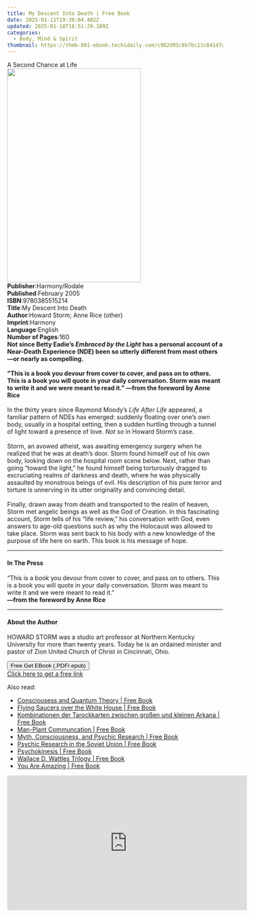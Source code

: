 ```yaml
---
title: My Descent Into Death | Free Book
date: 2025-01-11T19:39:04.482Z
updated: 2025-01-18T18:51:29.189Z
categories:
  - Body, Mind & Spirit
thumbnail: https://thmb-001-ebook.techidaily.com/c982d91c8b7bc11c84147ed42bf60d648d69b1262e7f993ad1fb1a3fc59f3a95.jpg
---
```

<main id="book-container">
  <div class="flex flex-col">
    <div class="book-brief flex-1 py-6 px-4 sm:p-6 md:py-10 md:px-8">
      <!-- brief-->
      <div class="book-brief-main">A Second Chance at Life</div>
    </div>
    <div
      class="book-meta-info flex-1 grid gap-4 col-start-1 col-end-3 row-start-1 sm:mb-6 sm:grid-cols-4 lg:gap-6 lg:col-start-2 lg:row-end-6 lg:row-span-6 lg:mb-0"
    >
      <div
        class="book-meta-info-left place-content-center mt-4 p-4 text-sm leading-6 col-start-2 col-span-2 dark:text-slate-400"
      >
        <img
          class="w-full h-500 object-cover rounded-lg sm:h-255 sm:col-span-2 lg:col-span-full"
          src="https://img-001-ebook.techidaily.com/409cdeae60fc34724e688d5a111d65173d7067324b9102ca60de6be1a0a7d63d.jpg"
          alt=""
          width="312"
          height="500"
        />
      </div>
      <div
        class="book-meta-info-right mt-2 col-start-1 row-start-2 col-span-3 self-center"
      >
        <!-- meta data  -->
        <div class="flex flex-col px-4 md:px-8">
          <div class="flex-1">
            <strong>Publisher</strong>:<span class="px-2">Harmony/Rodale</span>
          </div>
          <div class="flex-1">
            <strong>Published</strong>:<span class="px-2">February 2005</span>
          </div>
          <div class="flex-1">
            <strong>ISBN</strong>:<span class="px-2">9780385515214</span>
          </div>
          <div class="flex-1">
            <strong>Title</strong>:<span class="px-2"
              >My Descent Into Death</span
            >
          </div>
          <div class="flex-1">
            <strong>Author</strong>:<span class="px-2"
              >Howard Storm; Anne Rice (other)</span
            >
          </div>
          <div class="flex-1">
            <strong>Imprint</strong>:<span class="px-2">Harmony</span>
          </div>
          <div class="flex-1">
            <strong>Language</strong>:<span class="px-2">English</span>
          </div>
          <div class="flex-1">
            <strong>Number of Pages</strong>:<span class="px-2">160</span>
          </div>
        </div>
      </div>
    </div>
    <div class="book-description flex-1 py-6 px-4 sm:p-6 md:py-10 md:px-8">
      <div class="book-description-main">
        <div accordion-content="" id="description">
          <b
            >Not since Betty Eadie’s <i>Embraced by the Light</i> has a personal
            account of a Near-Death Experience (NDE) been so utterly different
            from most others—or nearly as compelling.</b
          ><br /><br /><b
            >"This is a book you devour from cover to cover, and pass on to
            others. This is a book you will quote in your daily conversation.
            Storm was meant to write it and we were meant to read it." —from the
            foreword by Anne Rice</b
          ><br /><br />
          In the thirty years since Raymond Moody’s
          <i>Life After Life</i> appeared, a familiar pattern of NDEs has
          emerged: suddenly floating over one’s own body, usually in a hospital
          setting, then a sudden hurtling through a tunnel of light toward a
          presence of love. <i>Not so</i> in Howard Storm’s case.<br /><br />
          Storm, an avowed atheist, was awaiting emergency surgery when he
          realized that he was at death’s door. Storm found himself out of his
          own body, looking down on the hospital room scene below. Next, rather
          than going “toward the light,” he found himself being torturously
          dragged to excruciating realms of darkness and death, where he was
          physically assaulted by monstrous beings of evil. His description of
          his pure terror and torture is unnerving in its utter originality and
          convincing detail.<br /><br />
          Finally, drawn away from death and transported to the realm of heaven,
          Storm met angelic beings as well as the God of Creation. In this
          fascinating account, Storm tells of his “life review,” his
          conversation with God, even answers to age-old questions such as why
          the Holocaust was allowed to take place. Storm was sent back to his
          body with a new knowledge of the purpose of life here on earth. This
          book is his message of hope.
        </div>
        <div class="accordion-fader"></div>
      </div>
    </div>
    <div class="book-excerpts flex-1 py-6 px-4 sm:p-6 md:py-10 md:px-8">
      <!-- excerpts-->
      <div class="book-excerpts-main">
        <hr />
        <h4 class="placeholder placeholder-heading">
          <span>In The Press</span>
        </h4>
        <p>
          “This is a book you devour from cover to cover, and pass on to others.
          This is a book you will quote in your daily conversation. Storm was
          meant to write it and we were meant to read it.”<br /><b
            >—from the foreword by Anne Rice</b
          >
        </p>
      </div>
    </div>
    <div class="book-about-author flex-1 py-6 px-4 sm:p-6 md:py-10 md:px-8">
      <!-- about author-->
      <div class="book-main-author-main">
        <hr />
        <h4 class="placeholder placeholder-heading">
          <span>About the Author</span>
        </h4>
        <p>
          HOWARD STORM was a studio art professor at Northern Kentucky
          University for more than twenty years. Today he is an ordained
          minister and pastor of Zion United Church of Christ in Cincinnati,
          Ohio.
        </p>
      </div>
    </div>
    <div class="book-free-get flex-1 py-6 px-4 sm:p-6 md:py-10 md:px-8">
      <button
        id="btn-free-get"
        class="bg-blue-500 hover:bg-blue-700 text-white font-bold py-2 px-4 rounded"
      >
        Free Get EBook (.PDF/.epub)
      </button>
      <div id="countdown-display" class="px-2 text-lg mt-2"></div>
      <a
        id="free-link"
        class="hidden bg-blue-500 hover:bg-blue-700 text-white font-bold py-2 px-4 rounded"
        href="https://www.ebooks.com/en-us/book/219222/my-descent-into-death/howard-storm/"
        target="_blank"
        >Click here to get a free link</a
      >
    </div>
    <script>
      let countdownTime = 0;
      let countdownInterval = null;
      document
        .getElementById('btn-free-get')
        .addEventListener('click', startCountdown);
      function startCountdown() {
        countdownTime = new Date().getTime() + 60000 * 3;
        countdownInterval = setInterval(updateCountdown, 1000);
        document.getElementById('btn-free-get').disabled = true;
        document
          .getElementById('btn-free-get')
          .classList.add('bg-gray-500', 'cursor-not-allowed');
      }
      function updateCountdown() {
        let currentTime = new Date().getTime();
        let timeLeft = countdownTime - currentTime;
        let secondsLeft = Math.floor(timeLeft / 1000);
        document.getElementById('countdown-display').innerHTML =
          `Remaining time: ${secondsLeft} seconds.`;
        if (secondsLeft <= 0) {
          clearInterval(countdownInterval);
          document.getElementById('btn-free-get').classList.add('hidden');
          document.getElementById('free-link').classList.remove('hidden');
          document.getElementById('countdown-display').innerHTML = '';
        }
      }
    </script>
  </div>
</main>

<ins class="adsbygoogle"
      style="display:block"
      data-ad-client="ca-pub-7571918770474297"
      data-ad-slot="8358498916"
      data-ad-format="auto"
      data-full-width-responsive="true"></ins>
    

<span class="atpl-alsoreadstyle">Also read:</span>
<div><ul>
<li><a href="https://novels-ebooks.techidaily.com/95829424-9781944529291-consciousess-and-quantum-theory/"><u>Consciousess and Quantum Theory | Free Book</u></a></li>
<li><a href="https://novels-ebooks.techidaily.com/95830277-9781616405755-flying-saucers-over-the-white-house/"><u>Flying Saucers over the White House | Free Book</u></a></li>
<li><a href="https://novels-ebooks.techidaily.com/95829423-9781507150351-kombinationen-der-tarockkarten-zwischen-grossen-und-kleinen-arkana/"><u>Kombinationen der Tarockkarten zwischen großen und kleinen Arkana | Free Book</u></a></li>
<li><a href="https://novels-ebooks.techidaily.com/95829402-9781944529185-man-plant-communcation/"><u>Man-Plant Communcation | Free Book</u></a></li>
<li><a href="https://novels-ebooks.techidaily.com/95829874-9781944529314-myth-consciousness-and-psychic-research/"><u>Myth, Consciousness, and Psychic Research | Free Book</u></a></li>
<li><a href="https://novels-ebooks.techidaily.com/95829741-9781944529260-psychic-research-in-the-soviet-union/"><u>Psychic Research in the Soviet Union | Free Book</u></a></li>
<li><a href="https://novels-ebooks.techidaily.com/95830101-9781944529130-psychokinesis/"><u>Psychokinesis | Free Book</u></a></li>
<li><a href="https://novels-ebooks.techidaily.com/95830361-9781616409159-wallace-d-wattles-trilogy/"><u>Wallace D. Wattles Trilogy | Free Book</u></a></li>
<li><a href="https://novels-ebooks.techidaily.com/95833130-9781449487508-you-are-amazing/"><u>You Are Amazing | Free Book</u></a></li>
</ul></div>

<!-- affiliate ads begin -->
<iframe width="560" height="315" src="https://www.youtube.com/embed/oeSN3u4fO9M?si=Ua3Hzcil6u6akDgY" title="YouTube video player" frameborder="0" allow="accelerometer; autoplay; clipboard-write; encrypted-media; gyroscope; picture-in-picture; web-share" referrerpolicy="strict-origin-when-cross-origin" allowfullscreen></iframe>
<!-- affiliate ads end -->

